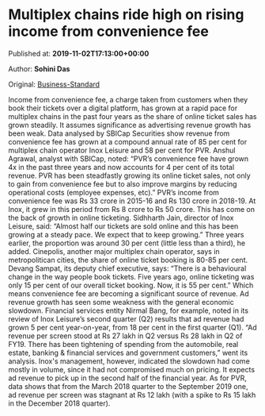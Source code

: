 
# Multiplex chains ride high on rising income from convenience fee

Published at: **2019-11-02T17:13:00+00:00**

Author: **Sohini Das**

Original: [Business-Standard](https://www.business-standard.com/article/companies/multiplex-chains-ride-high-on-rising-income-from-convenience-fee-119110201055_1.html)

Income from convenience fee, a charge taken from customers when they book their tickets over a digital platform, has grown at a rapid pace for multiplex chains in the past four years as the share of online ticket sales has grown steadily.
It assumes significance as advertising revenue growth has been weak. Data ana­lysed by SBICap Secu­rities show revenue from convenience fee has grown at a compound annual rate of 85 per cent for multiplex chain operator Inox Leisure and 58 per cent for PVR.
Anshul Agrawal, analyst with SBICap, noted: “PVR’s convenience fee have grown 4x in the past three years and now accounts for 4 per cent of its total revenue. PVR has been steadfastly growing its online ticket sales, not only to gain from convenience fee but to also improve margins by reducing operational costs (employee expenses, etc).”
PVR’s income from convenience fee was Rs 33 crore in 2015-16 and Rs 130 crore in 2018-19. At Inox, it grew in this period from Rs 8 crore to Rs 50 crore.
This has come on the back of growth in online ticketing. Sidhharth Jain, director of Inox Leisure, said: “Almost half our tickets are sold online and this has been growing at a steady pace. We expect that to keep growing.” Three years earlier, the proportion was around 30 per cent (little less than a third), he added. Cinepolis, another major multiplex chain operator, says in metropolitican cities, the share of online ticket booking is 80-85 per cent. Devang Sampat, its deputy chief executive, says: “There is a behavioural change in the way people book tickets. Five years ago, online ticketing was only 15 per cent of our overall ticket booking. Now, it is 55 per cent.” Which means convenience fee are becoming a significant source of revenue.
Ad revenue growth has seen some weakness with the general economic slowdown. Financial services entity Nirmal Bang, for example, noted in its review of Inox Leisure’s second quarter (Q2) results that ad revenue had grown 5 per cent year-on-year, from 18 per cent in the first quarter (Q1). “Ad revenue per screen stood at Rs 27 lakh in Q2 versus Rs 28 lakh in Q2 of FY19. There has been tightening of spending from the automobile, real estate, banking & financial services and government customers,” went its analysis.
Inox's management, however, indicated the slowdown had come mostly in volume, since it had not compromised much on pricing. It expects ad revenue to pick up in the second half of the financial year.
As for PVR, data shows that from the March 2018 quarter to the September 2019 one, ad revenue per screen was stagnant at Rs 12 lakh (with a spike to Rs 15 lakh in the December 2018 quarter).
